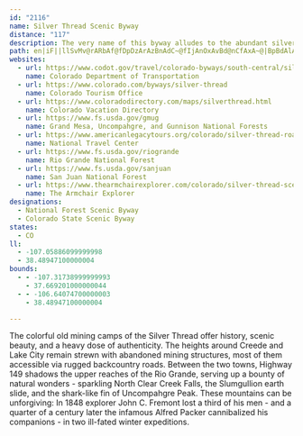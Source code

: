 ```yaml
---
id: "2116"
name: Silver Thread Scenic Byway
distance: "117"
description: The very name of this byway alludes to the abundant silver mining that peaked here in the late 1880s. Once a toll road and stage route for the miners, this route now offers spectacular scenery along the Lake Fork of the Gunnison and Rio Grande Rivers.
path: en|iF||llSvMv@rARbAf@fDpDzArAzBnAdC~@fIjAnOxAvBd@nCfAxA~@|BpBdAlAtGpIfG`JnBdGn@xDXtD?pFQz_@QdGyEhk@SpFOjYNfBh@lBxAdB|@^t@Px@Fn@G~Ae@zYyL|Cs@dC_@`EShDFbPjBrDP`IDvESdFk@pDq@`IsBfEyA~CaB|DgDpDmEt@kAvTy_@~BsC|B}ArCaArTsCnGeAjBk@pOiGpGqBlHaAba@oDbDWfFGni@`B|Gl@zCl@rXdIlC`@|B?bDa@pJyD|Cq@~AKxDHlC`@hq@xMxD^tB@|AAxPiAnPyAdN}Bp[wGbC[fG?rFr@pDdAhBr@zBrAdHrEbBx@bBj@pARpCDrAIrFu@|DKlDXnAXvCdAzJ`FbEjBzRbG`DvAlDxBjMzMvDlDhChDbAxB~@fDn@xC|BrNj@fC~@rBxApBnDzCjAr@bBj@~@LpA?p@MlEeBxAS|AJnAl@bAdArUdc@bCzBbBp@t@HbAH~AEdAS`CeArEyD~Ay@xBWfBTz@Xp@d@nBlClH|Nf@r@dBvAdAZpAJdAChCm@ha@gKvCSxCN`Gz@hADh@KrCgAzJ_F|GeCpAu@pAw@|CuDxCmCn@_@|Bq@`@EfBRbAd@tAjAx@Zx@Hl@EnBm@rEiBpD[lA?dBR`\rEjBL`EMrCk@bBm@dB_An]wV~B_Ax@AvARr@X`K|HbCpCtA~C\fAd@jCjDbT`@zE^hON~A^rCx@`DlGrO`Vx]n@r@zA`AfAZ|AFfJ?|DjArBnAhCfEn@vBh@`DHfFmBjg@UhDw@pFiFdRcE|WY~CiEnv@J~Cd@`CfAjBl@f@bBx@nDvA~@|@x@nA\`AP~@RlDc@fFeBzMMtCBpATjBXlAxCxI`Zlx@n@pBRrATfC?`FsDhVIfA?xDt@pEpBrDzM|NbDjClZhPx@r@b@t@^hBDd@ShBk@lByDvJgChHmAjCqB`D{DtDcEbCe\pOoEjB}Bf@kIv@u@NcAb@cDnBqJfGyCdCcClCwCxD_@v@{@tBs@`CYdB_@dEChBN~EvE|\DxAEzB_@jC_@jAkAzBkD`FcEzHmCjH_AtDw@rEk@rK?zAX|APn@n@fA\b@xAdAvW|MxAfAxIjJjRpTpH`IjB~A`h@nUpY`NvGnCxRfLpj@j]bGrCxFfBpD|AbB|@|FhElEnExBxCrBlD|D|J^pAbBzC~FvFdKzIzDfC`GzArJdAjHpAtA@n@IfAk@lEaFbCsBnAk@rB_@lAEhF^zNxAlARbCx@x@d@nAfA~D~EvDlD~Ad@|@LhB?vGm@lBEhADrA`@z@d@|AdBjNbTbDlFxM|V~AjCbAz@nAj@vATtV?|APvDpArGnCbBhAx@bA|@~A`@pBxAzLh@nBxA|B|@x@bI`D|Cl@lXjDpDl@bC?fHVvF^xEtAdNdHbBh@pCb@bF?nG_@lBCfBNhWbDvI|AnHfFd@l@p@lAdF`PtAtDtLtP|AdA`A\vThAfC\~c@fJ~FfAvPD|GjBrBUjHuC`JsCtDmCvBw@~BMnJM`O^hEEvNg@z@Or@UfIwGt@c@|@W|AE`Mj@~@M|@WxBeAd@e@~BaEhAeAjHoDn@IbBHlDfBpIdCdAl@vDzDrB|@`B`@lADlEQnEe@nA_@lHqElCq@rDQtAd@v@f@bCxEhBxBlDxBhAXjNPvDm@hDKtB^`C`AjAVlDE`DSXDdATrBvA|@LdCS|AYbA?|ElB^@j@ApD}ArANbDzAZ?fAMjDwB`ASbCGzDX`BGjE}@~Fu@fGeBlEkBr@g@bEsEhBq@bAAzAZl@?bAKtAo@h@Eh@JbAr@rF~EhDtDVLVHjFUjAUxDeBz@Gx@FpYrH~B^vFnB|ApAdBfBlAdB~@z@^VrCfAbAVbAJhKs@xA?hLtBfEpAbElBdK|F~@VvFBnANdLdGrEfBxBRfVj@tGd@z@XpElBnCrBbC`CrBnAz@BfDOlDq@hCgA~AeAh@m@lBwAzIoBrBWnCDpEj@rCl@rB~@xAlAnA~AhC~B`Ah@vLjDfFv@rDDbFc@`G{AjAK|AJhB~@bDbEl@d@hEdFrD~BhAlAl@hAjAxAjEhDz@bAb@bAn@lCFl@M~BU~Bxd@pRrFrBbJpCvR_Et\mJrCYtD?|By@`Eg@tBc@bC_AjA}@tDyE~D_D`@S~@KnBJbAIlDoBlDyAbEmGxEmFfBy@xCk@`CSVS`D{Dj@oA|@uCt@_FpEeTlBkG~D{HhAkB|A}AbEiCb@g@T_A?m@Uw@cBuCs@y@c@Wu@GkMRi@Y]s@AmANw@vH{Fd@m@fBsDh@c@rFoA|EyC~@]vBg@lDMhB_@rBs@lEmB~Bs@lCe@h@WZ_@d@sALsCDyEXaCpHoWlHkXbBoElDeHNQb@G^PpHtJdElEzD|H~@|CzAtB|@~Bb@RPGRW?SI[sAwBo@_BaAcIg@gBiBsEoA{HoBiE{A{By@gBuB{FUeAyAmNo@iIcC{QcAuEOwAh@{IIgK_@iHOkA}@gEe@eAo@q@YMiAMuAXm@`@iB|BiA~@_@Dm@O[m@Ie@Ba@p@_DHkC?{Cd@oCAuAWu@Gs@V}B?i@Ee@_@cAoAcB_BqASq@Rg@xBmB^g@X}@DaAo@kDi@mKs@iB{@qDwAeDKg@De@HSXSd@FtCpAvBZx@dAfAj@p@Bh@Ox@g@r@DnA~@xAtDl@l@ZJf@Dt@WrA{@d@m@Jy@KeAyAqDOuADkB?cIx@yHCq@]sAg@aAyB{Ce@cAM{@A}@Ns@^s@nBkAh@i@N_ANwEbAaI?y@Ea@cAgCGi@PgE]iFR_B^_AZWr@[h@C|@VhBxAt@JXIf@c@L_@Do@Gm@Su@mEgKo@eCO{I_AgJi@iIc@sCi@_Bq@kAqEgEc@y@UkAC{AnAsHAgAIs@sEiOcBiEs@iAsBsBmDkCwBsBk@qAG{Bd@mCrGuQ|A_DnBoB`HsDlCk@vGq@~Bs@jWcLtD}BrCuB|Aq@nAS|A?xAVlA`@nBvAfDzC~@jAj@hAlAjEd@p@h@Rt@D\Kd@g@b@kBn@uMNyAn@wCrCeHr@_Dj@gO`@mC^sA`A_CrAgB|AqAtMsI\a@PgAE}@YaAU]w@[gPs@m@Sc@q@QgAd@_HK_Cg@gBa@{@_ByBmAwBc@eC?{Bd@mBx@}AbA}@lBe@tCS`Eq@hBs@rD_CfDmAbCIbGb@t@T|@n@|BzChAlChDzJf@v@z@~@nA`AfEdBpFfAdAFbBIlAc@dA_Ax@gA|DmKr@_A|DyDn@gATaAvCmUd@kHTqGBuFc@kGo@gH?{@Ds@XsAr@_AhAs@h@KlAFt@b@~@~@^z@Jp@VnDNpAh@rAh@f@`Ah@|@HlA?|CStB[nEqA`Bs@tA_AlBmBvDuHnBqCvCsCnCyAbDgAfC]pRiB~EQlBXtCrAz^zT|BlAhC~@tEx@|RrA`GRvCS`DaAtAq@tQsJ|CgAxCSrADvJ~@|BFhCKpHmAbCQrD\rB?|FkAzGkBhAm@bAu@dCqD|AaBbBy@|DyArHyHvBkBjCiBvCeBjQyF`EeAlAMn@A|BRbIlBnBRpE?xAM~Ck@pAe@lDuBlVuPhHgDpBiAfH}FtD_BpCe@tB?lCV`HfBlCd@vETrFBpGj@jKtBvNrBhCp@~KnEvFvAvDh@zKx@~Fz@nM`ChR`BfCv@t@`@|A~Az@`BlDfOxAzEdA|BvBtBdJxEjCpBfBrB`CtDrFtLn@`Az@x@v@b@x@RhAL|EJpAVfAf@xB`C|@rBnApF~@fBn@f@v@VhADjAWpEaDz[wY|H{DbCsBb@}@n@mBLgA@cC_@gI?uD^sEbAmEhAaCzMiQ~@w@r@a@hAWx@AnB^bAl@nAdBl@lBDx@DrBKfAg@|A[f@}BtBaEvC{@lAs@lBO|BJnAbAdC|@x@rA^nA?n@K~K{Hj@_@t@QjAK~@N`HlCtATrAB~@IrBi@rAy@nAkAdAkBp@{BfJal@nAkF|@uBnAmBtAwAjDaBbDm@~AElBLdARlFrB`IbCjI`ArFDfF_@hA]hCiAbDeCtGaHhCyBrEmCfEyClEsDnCqCvBoC~@sAbGeKn@y@r@o@|D_C`BeBfA{BpAyAzBeBfCsDhBsHt@_C`BuChCyCtBmBhCaHjCeLxA{D~KgN`\e`@~C{BxBeAzC_AxEe@bLAjVJvJM`H}@|FmBrFyCtHmJvJePfFyH|@sBt@qDP{Ab@cORkBR{An@yBdBsCr@y@rB_BjMaEhAq@|@y@v@}@jBoCdCaFvGsKjG_H`OqMdLmNfG{FxBkChAyBjAgDp@uEbBuQTaBh@qBnAgBbBgAfE}AdQcFrAk@z@k@zA{Bd@cBPaAl@oJNy@r@eBn@q@n@[|HeC|@eAbA_DhBqHXkBT{CXgCxBmMjGgUt@{AlAgAnCsDxCyJ^{Ar@qE\gAj@gA`EgE~@cBvDuLxF{Il@yAz@{Br@sC|A{INwAN{EDyDE_BY_ByCqLuDuPsD{RKg@_@k@qGmHiCgBwCyA_Bk@{K{Co\yKeXcI}i@sTaEuBsBy@cEkAwJ_AkTaEyGKyFm@{HmAgE_Asb@oMqHkCiCmAgCyAoEgDiCeCwCuD_AyAyA_EsCmLcBoDo@_AmB_AoCaC}BkG}AmC_AeA_As@wF{Ca@SeEeAmD_B_HmHsMkOsGaQ{Kq\_Pyc@cTe[uAeBwBaBwCq@mg@gGcHaAcAWk_@iOkIsCaQkFuMiEsAy@oAiAs@{@kAyB}@oCw@sF{A{Om@yCq@yB}V_k@gD}GsAaEw@iEQuCEqCj@aXlAyw@EiDQwAk@sCsD{MmQoj@oAaDs@sAeDeFm@sA[wAYgBCaBHs@fBmIT_CCqAYqDR_GEqBSaBi@sAg@MgALcDxA}GxDqInGkC~AoHrDsQpLcEnBkMfE}ATcBJsDBsCkAyB_Cw@KiDl@_D\mD~@y@gHnCg@pCwAfDuAhH_GdOuFbTsKrD_C~RaO`DgCbAaA|AsB|[an@rB_Ft@aCnAkGdHsa@pB}Ip@kB`IuQnDuJbQc`@hBiD|CaF~f@yi@|ByCpIkJdBaCbCuEdBkE~FwRbBkExBuDdM{QlC}CxAqAlDeBxc@iQhV{FrDsAbD_BrT{L|DgCtAkAjDuDdRuVzJgNr@mAd@yA^mAr@mEvDmq@n@oD~@kBnEmGz@{@hCkB~B_A|DkAtNiDfU_HxAmApAkBv@iBHq@TmFN{IE_COmBmBmL[iE?kBTgDT{S_@aHOkPYwBe@aCiAqDOcCyAkKi@aFOoCMgI[kDwCyLk@cDIsBNqAr@oCdAcBbIqJ~NaUrAeCb@{@h@kBt@gFbAyDvDaHxC{GfCsDhDyGlCgHpBuG`B{IbCmOfGeWjBmFbLkSnQa[h@m@xCkDrAc@hD_@x@WhQmO~AmBlAoC~@_DRkCDaBc@mh@RkBhAaCrDoDhAiBh@oA^mAlB_LhBoIxCmJ|CyG|FoJvCgHdA{Dr@qDrDsWTw@vC}TXwAx@sBj@aAlAsAfGgE~AyAnA_BlAsBzJcWtEoObScr@|@qBrA{Btu@cv@pMaMzE_Ef[{SbGsCjHcCzMsJ`JeHzEwErx@w}@`NyLnAsB`AoCjF{S|AgH~@uCv@yArFyFzF{HlLoRfHmKvUwVpGuJhF_MbBcG`FuO^yAhEgNrAkA
websites:
  - url: https://www.codot.gov/travel/colorado-byways/south-central/silver-thread
    name: Colorado Department of Transportation
  - url: https://www.colorado.com/byways/silver-thread
    name: Colorado Tourism Office
  - url: https://www.coloradodirectory.com/maps/silverthread.html
    name: Colorado Vacation Directory
  - url: https://www.fs.usda.gov/gmug
    name: Grand Mesa, Uncompahgre, and Gunnison National Forests
  - url: https://www.americanlegacytours.org/colorado/silver-thread-road-trip/
    name: National Travel Center
  - url: https://www.fs.usda.gov/riogrande
    name: Rio Grande National Forest
  - url: https://www.fs.usda.gov/sanjuan
    name: San Juan National Forest
  - url: https://www.thearmchairexplorer.com/colorado/silver-thread-scenic-byway.php
    name: The Armchair Explorer
designations:
  - National Forest Scenic Byway
  - Colorado State Scenic Byway
states:
  - CO
ll:
  - -107.05886099999998
  - 38.48947100000004
bounds:
  - - -107.31738999999993
    - 37.669201000000044
  - - -106.64074700000003
    - 38.48947100000004

---
```


The colorful old mining camps of the Silver Thread offer history, scenic beauty, and a heavy dose of authenticity. The heights around Creede and Lake City remain strewn with abandoned mining structures, most of them accessible via rugged backcountry roads. Between the two towns, Highway 149 shadows the upper reaches of the Rio Grande, serving up a bounty of natural wonders - sparkling North Clear Creek Falls, the Slumgullion earth slide, and the shark-like fin of Uncompahgre Peak. These mountains can be unforgiving: In 1848 explorer John C. Fremont lost a third of his men - and a quarter of a century later the infamous Alfred Packer cannibalized his companions - in two ill-fated winter expeditions.

